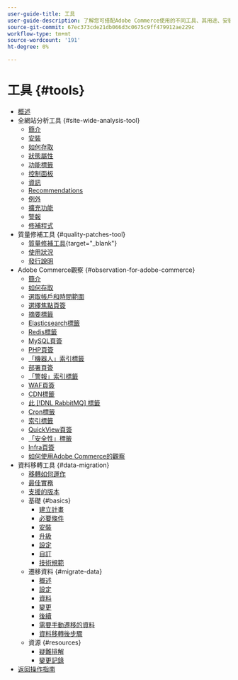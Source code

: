 ```yaml
---
user-guide-title: 工具
user-guide-description: 了解您可搭配Adobe Commerce使用的不同工具、其用途、安裝程式，以及如何取得存取權。
source-git-commit: 67ec373cde21db066d3c0675c9ff479912ae229c
workflow-type: tm+mt
source-wordcount: '191'
ht-degree: 0%

---
```



# 工具 {#tools}

- [概述](overview.md)
- 全網站分析工具 {#site-wide-analysis-tool}
   - [簡介](site-wide-analysis-tool/intro.md)
   - [安裝](site-wide-analysis-tool/installation.md)
   - [如何存取](site-wide-analysis-tool/access.md)
   - [狀態屬性](site-wide-analysis-tool/status.md)
   - [功能標籤](site-wide-analysis-tool/features-tabs.md)
   - [控制面板](site-wide-analysis-tool/dashboard.md)
   - [資訊](site-wide-analysis-tool/information.md)
   - [Recommendations](site-wide-analysis-tool/recommendations.md)
   - [例外](site-wide-analysis-tool/exceptions.md)
   - [擴充功能](site-wide-analysis-tool/extensions.md)
   - [警報](site-wide-analysis-tool/alerts.md)
   - [修補程式](site-wide-analysis-tool/patches.md)
- 質量修補工具 {#quality-patches-tool}
   - [質量修補工具](https://experienceleague.adobe.com/tools/commerce-quality-patches/index.html){target="_blank"}
   - [使用狀況](quality-patches-tool/usage.md)
   - [發行說明](quality-patches-tool/release-notes.md)
- Adobe Commerce觀察 {#observation-for-adobe-commerce}
   - [簡介](observation-for-adobe-commerce/intro.md)
   - [如何存取](observation-for-adobe-commerce/access.md)
   - [選取帳戶和時間範圍](observation-for-adobe-commerce/selecting-the-account.md)
   - [選擇焦點頁簽](observation-for-adobe-commerce/choosing-focus-tabs.md)
   - [摘要標籤](observation-for-adobe-commerce/summary.md)
   - [Elasticsearch標籤](observation-for-adobe-commerce/elasticsearch.md)
   - [Redis標籤](observation-for-adobe-commerce/redis-tab.md)
   - [MySQL頁簽](observation-for-adobe-commerce/mysql-tab.md)
   - [PHP頁簽](observation-for-adobe-commerce/php-tab.md)
   - [「機器人」索引標籤](observation-for-adobe-commerce/bots.md)
   - [部署頁簽](observation-for-adobe-commerce/deploy-tab.md)
   - [「警報」索引標籤](observation-for-adobe-commerce/alerts-tab.md)
   - [WAF頁簽](observation-for-adobe-commerce/waf-tab.md)
   - [CDN標籤](observation-for-adobe-commerce/cdn-tab.md)
   - [此 [!DNL RabbitMQ] 標籤](observation-for-adobe-commerce/rabbitmq-tab.md)
   - [Cron標籤](observation-for-adobe-commerce/cron-tab.md)
   - [索引標籤](observation-for-adobe-commerce/indexing-tab.md)
   - [QuickView頁簽](observation-for-adobe-commerce/oac-quickview-tab.md)
   - [「安全性」標籤](observation-for-adobe-commerce/security-tab.md)
   - [Infra頁簽](observation-for-adobe-commerce/oac-infra.md)
   - [如何使用Adobe Commerce的觀察](observation-for-adobe-commerce/how-to-use.md)
- 資料移轉工具 {#data-migration}
   - [移轉如何運作](data-migration-tool/how-migration-works.md)
   - [最佳實務](data-migration-tool/best-practices.md)
   - [支援的版本](data-migration-tool/supported-versions.md)
   - 基礎 {#basics}
      - [建立計畫](data-migration-tool/create-plan.md)
      - [必要條件](data-migration-tool/prerequisites.md)
      - [安裝](data-migration-tool/install.md)
      - [升級](data-migration-tool/upgrade.md)
      - [設定](data-migration-tool/configure.md)
      - [自訂](data-migration-tool/customize.md)
      - [技術規範](data-migration-tool/technical-specification.md)
   - 遷移資料 {#migrate-data}
      - [概述](data-migration-tool/migrate-data/overview.md)
      - [設定](data-migration-tool/migrate-data/settings.md)
      - [資料](data-migration-tool/migrate-data/data.md)
      - [變更](data-migration-tool/migrate-data/delta.md)
      - [後續](data-migration-tool/migrate-data/follow-up.md)
      - [需要手動遷移的資料](data-migration-tool/migrate-data/manual.md)
      - [資料移轉後步驟](data-migration-tool/migrate-data/post-migration.md)
   - 資源 {#resources}
      - [疑難排解](https://experienceleague.adobe.com/docs/commerce-knowledge-base/kb/troubleshooting/miscellaneous/data-migration-tool-troubleshooting.html)
      - [變更記錄](https://github.com/magento/data-migration-tool/blob/2.4/CHANGELOG.md)
- [返回操作指南](https://experienceleague.adobe.com/docs/commerce-operations/operational-guides/home.html)
